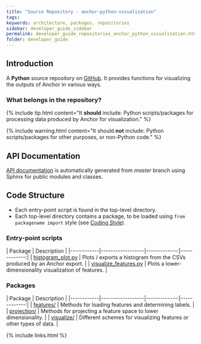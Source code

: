 ```yaml
---
title: "Source Repository - anchor-python-visualization"
tags:
keywords: architecture, packages, repositories
sidebar: developer_guide_sidebar
permalink: developer_guide_repositories_anchor_python_visualization.html
folder: developer_guide
---
```


## Introduction

A **Python** source repository on [GitHub](https://www.anchoranalysis.org/anchor-python-visualization/). It provides functions for visualizing the outputs of Anchor in various ways.

### What belongs in the repository?

{% include tip.html content="It **should** include: Python scripts/packages for processing data produced by Anchor for visualization." %}

{% include warning.html content="It should **not** include: Python scripts/packages for other purposes, or non-Python code." %}

## API Documentation

[API documentation](https://github.com/anchoranalysis/anchor-python-visualization/) is automatically generated from *master* branch using Sphinx for public modules and classes.

## Code Structure

- Each entry-point script is found in the top-level directory.
- Each top-level directory contains a package, to be loaded using `from packagename import` style (see [Coding Style](/developer_guide_architecture_coding_style.html#python)).

### Entry-point scripts

| Package | Description  |
|------------|------------------|-------------:|-------------:|
| [histogram_plot.py](https://github.com/anchoranalysis/anchor-python-visualization/blob/master/histogram_plot.py) | Plots / exports a histogram from the CSVs produced by an Anchor export. |
| [visualize_features.py](https://github.com/anchoranalysis/anchor-python-visualization/blob/master/visualize_features.py) | Plots a lower-dimensionality visualization of features. |

### Packages

| Package | Description  |
|------------|------------------|-------------:|-------------:|
| [features/](https://github.com/anchoranalysis/anchor-python-visualization/tree/master/features) | Methods for loading features and determining labels. |
| [projection/](https://github.com/anchoranalysis/anchor-python-visualization/tree/master/projection) | Methods for projecting a feature space to lower dimensionality. |
| [visualize/](https://github.com/anchoranalysis/anchor-python-visualization/tree/master/visualize) | Different schemes for visualizing features or other types of data. |

{% include links.html %}
